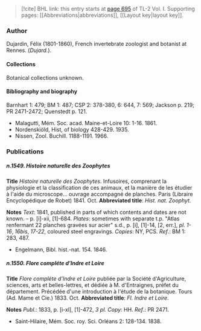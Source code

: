 > [!cite] BHL link: this entry starts at [page 695](https://www.biodiversitylibrary.org/item/103414#page/743/mode/1up) of TL-2 Vol. I.
> Supporting pages: [[Abbreviations|abbreviations]], [[Layout key|layout key]].

### Author

Dujardin, Félix (1801-1860), French invertebrate zoologist and botanist at Rennes. (*Dujard.*).

#### Collections

Botanical collections unknown.

#### Bibliography and biography

Barnhart 1: 479; BM 1: 487; CSP 2: 378-380, 6: 644, 7: 569; Jackson p. 219; PR 2471-2472; Quenstedt p. 121.
- Malagutti, Mém. Soc. acad. Maine-et-Loire 10: 1-16. 1861.
- Nordenskiöld, Hist, of biology 428-429. 1935.
- Nissen, Zool. Buchill. 1188-1191. 1966.

### Publications

##### n.1549. Histoire naturelle des Zoophytes

**Title**
*Histoire naturelle des Zoophytes*. Infusoires, comprenant la physiologie et la classification de ces animaux, et la manière de les étudier à l'aide du microscope... ouvrage accompagné de planches. Paris (Libraire Encyclopédique de Robet) 1841. Oct.
**Abbreviated title**: *Hist. nat. Zoophyt.*

**Notes**
*Text*: 1841, published in parts of which contents and dates are not known. – p. \[i\]-xii, \[1\]-684.
*Plates*: sometimes with separate t.p. "Atlas renfermant 22 planches gravées sur acier" s.d., p. \[i\], \[1\]-14, \[2, err.\], *pl. 1-16*, *16bis*, *17-22*, coloured steel engravings.
*Copies*: NY, PCS.
*Ref*.: BM 1: 283, 487.
- Engelmann, Bibl. hist.-nat. 154. 1846.

##### n.1550. Flore compléte d'Indre et Loire

**Title**
*Flore compléte d'Indre et Loire* publiée par la Société d'Agriculture, sciences, arts et belles-lettres, et dédiée à M. d'Entraignes, préfet du département. Précédée d'une introduction à l'étude de la botanique. Tours (Ad. Mame et Cie.) 1833. Oct.
**Abbreviated title**: *Fl. Indre et Loire*.

**Notes**
*Publ*.: 1833, p. \[i-xl\], \[1\]-472, *3 pl. Copy*: HH.
*Ref*.: PR 2471.
- Saint-Hilaire, Mém. Soc. roy. Sci. Orléans 2: 128-134. 1838.

